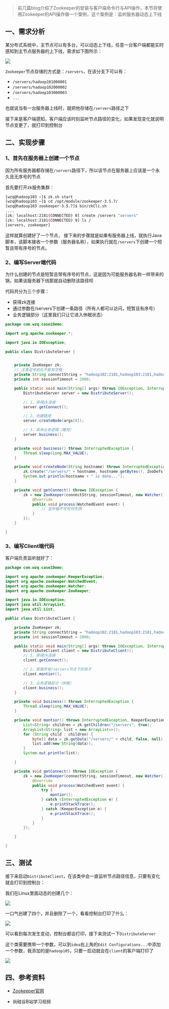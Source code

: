 
> 前几篇blog介绍了Zookeeper的安装与客户端命令行与API操作，本节将使用Zookeeper的API操作做一个案例，这个案例是：监听服务器动态上下线



## 一、需求分析

某分布式系统中，主节点可以有多台，可以动态上下线，任意一台客户端都能实时感知到主节点服务器的上下线，需求如下图所示：

![](./img/微信截图_20220312093011.png)



`Zookeeper`节点存储的方式是：`/servers`，在该分支下可以有：

- `/servers/hadoop101000001`
- `/servers/hadoop102000002`
- `/servers/hadoop103000003`
- `...`

也就说当有一台服务器上线时，就把他存储在`/servers`路径之下



接下来是客户端感知，客户端应该时刻监听节点路径的变化，如果发现变化就说明节点变更了，就打印到控制台

## 二、实现步骤

### 1、首先在服务器上创建一个节点

因为所有服务器都存储在`/servers`路径下，所以该节点在服务器上应该是一个永久且无序号的节点

首先要打开zk服务集群：

```bash
[wzq@hadoop103 ~]$ zk.sh start
[wzq@hadoop103 ~]$ cd /opt/module/zookeeper-3.5.7/
[wzq@hadoop103 zookeeper-3.5.7]$ bin/zkCli.sh 
....
[zk: localhost:2181(CONNECTED) 0] create /servers "servers"
[zk: localhost:2181(CONNECTED) 9] ls /
[servers, zookeeper]
```

这样就算创建好了一个节点， 接下来的步骤就是如果有服务器上线，就执行Java脚本，该脚本接收一个参数（服务器名称），如果执行就在`/servers`下创建一个短暂且带有序号的节点。

### 2、编写Server端代码

为什么创建的节点是短暂且带有序号的节点，这是因为可能服务器名称一样带来的锅，如果该服务器下线那就自动删除该路径呗

代码共分为三个步骤：

- 获得zk连接
- 通过参数在/servers下创建一条路径（所有人都可以访问，短暂且有序号）
- 业务逻辑部分（这里我们只让它进入休眠状态）

```java
package com.wzq.case1Demo;

import org.apache.zookeeper.*;

import java.io.IOException;

public class DistributeServer {


    private ZooKeeper zk;
    // 注意逗号前后不能有空格
    private String connectString = "hadoop102:2181,hadoop103:2181,hadoop104:2181";
    private int sessionTimeout = 2000;

    public static void main(String[] args) throws IOException, InterruptedException, KeeperException {
        DistributeServer server = new DistributeServer();

        // 1、获得zk连接
        server.getConnect();

        // 2、创建路径
        server.createNode(args[0]);

        // 3、具体业务逻辑（睡觉）
        server.business();
    }

    private void business() throws InterruptedException {
        Thread.sleep(Long.MAX_VALUE);
    }

    private void createNode(String hostname) throws InterruptedException, KeeperException {
        zk.create("/servers/" + hostname, hostname.getBytes(), ZooDefs.Ids.OPEN_ACL_UNSAFE, CreateMode.EPHEMERAL_SEQUENTIAL);
        System.out.println(hostname + " is done...");
    }

    private void getConnect() throws IOException {
        zk = new ZooKeeper(connectString, sessionTimeout, new Watcher() {
            @Override
            public void process(WatchedEvent event) {
                // 监听器不写任何东西
            }
        });
    }

}
```

### 3、编写Client端代码

客户端负责监听就好了：

```java
package com.wzq.case1Demo;

import org.apache.zookeeper.KeeperException;
import org.apache.zookeeper.WatchedEvent;
import org.apache.zookeeper.Watcher;
import org.apache.zookeeper.ZooKeeper;

import java.io.IOException;
import java.util.ArrayList;
import java.util.List;

public class DistributeClient {

    private ZooKeeper zk;
    private String connectString = "hadoop102:2181,hadoop103:2181,hadoop104:2181";
    private int sessionTimeout = 2000;

    public static void main(String[] args) throws IOException, InterruptedException, KeeperException {
        DistributeClient client = new DistributeClient();
        // 1、获得zk连接
        client.getConnect();

        // 2、获取所有/servers节点下的孩子
        client.montior();

        // 3、业务逻辑部分（休眠）
        client.business();
    }

    private void business() throws InterruptedException {
        Thread.sleep(Long.MAX_VALUE);
    }

    private void montior() throws InterruptedException, KeeperException {
        List<String> children = zk.getChildren("/servers", true);
        ArrayList<String> list = new ArrayList<>();
        for (String child : children) {
            byte[] data = zk.getData("/servers/" + child, false, null);
            list.add(new String(data));
        }
        System.out.println(list);

    }

    private void getConnect() throws IOException {
        zk = new ZooKeeper(connectString, sessionTimeout, new Watcher() {
            @Override
            public void process(WatchedEvent event) {
                try {
                    montior();
                } catch (InterruptedException e) {
                    e.printStackTrace();
                } catch (KeeperException e) {
                    e.printStackTrace();
                }
            }
        });

    }

}
```



## 三、测试



接下来启动`DistributeClient`，在该类中会一直监听节点路径信息，只要有变化就会打印到控制台：

我们在Linux里面动态的创建几个：

![](./img/QQ图片20220312095548.png)

一口气创建了四个，并且删除了一个，看看控制台打印了什么：

![](./img/QQ图片20220312095645.png)

可以看到每次发生变动，控制台都会打印，接下来测试一下`DistributeServer`



这个类需要携带一个参数，可以到`idea`右上角的`Edit Configurations...`中添加一个参数，我添加的是`hadoop105`，只要一启动就会在`client`的客户端打印了

![](./img/微信截图_20220312095927.png)



## 四、参考资料

- [Zookeeper官网](https://zookeeper.apache.org/)

- 尚硅谷B站学习视频

  
